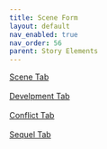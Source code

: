 ```yaml
---
title: Scene Form
layout: default
nav_enabled: true
nav_order: 56
parent: Story Elements
---
```


[Scene Tab](Scene_Tab.html) <br/><br/>
[Develpment Tab](Develpment_Tab.html) <br/><br/>
[Conflict Tab](Conflict_Tab.html) <br/><br/>
[Sequel Tab](Sequel_Tab.html) <br/><br/>
